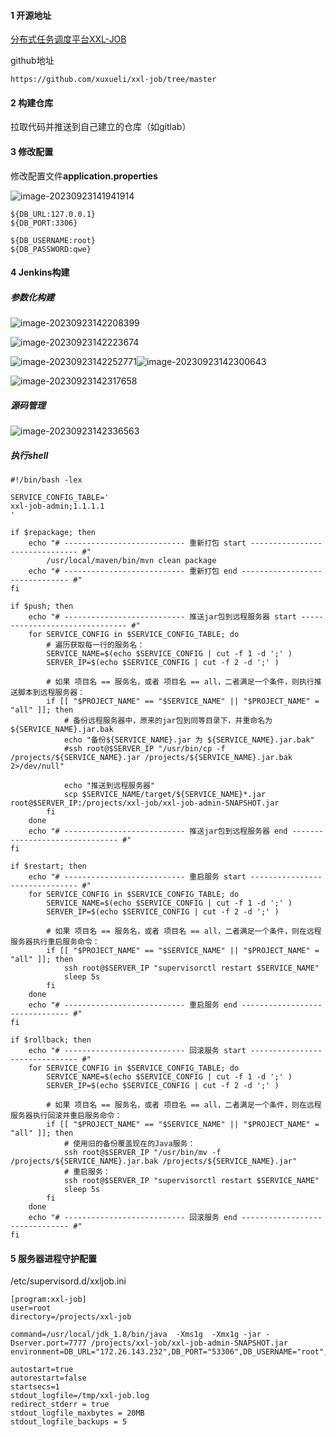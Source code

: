 

#### 1 开源地址

[分布式任务调度平台XXL-JOB](https://www.xuxueli.com/xxl-job/#2.1%20%E5%88%9D%E5%A7%8B%E5%8C%96%E2%80%9C%E8%B0%83%E5%BA%A6%E6%95%B0%E6%8D%AE%E5%BA%93%E2%80%9D)

github地址

```
https://github.com/xuxueli/xxl-job/tree/master
```

#### 2 构建仓库

拉取代码并推送到自己建立的仓库（如gitlab）

#### 3 修改配置

修改配置文件**application.properties**

![image-20230923141941914](assets/image-20230923141941914.png)

```
${DB_URL:127.0.0.1}
${DB_PORT:3306}

${DB_USERNAME:root}
${DB_PASSWORD:qwe}
```



#### 4 Jenkins构建

##### 参数化构建

![image-20230923142208399](assets/image-20230923142208399.png)

![image-20230923142223674](assets/image-20230923142223674.png)

![image-20230923142252771](assets/image-20230923142252771.png)![image-20230923142300643](assets/image-20230923142300643.png)

![image-20230923142317658](assets/image-20230923142317658.png)

##### 源码管理

![image-20230923142336563](assets/image-20230923142336563.png)

##### 执行shell

```
#!/bin/bash -lex

SERVICE_CONFIG_TABLE='
xxl-job-admin;1.1.1.1
'

if $repackage; then
	echo "# --------------------------- 重新打包 start ------------------------------- #"
		/usr/local/maven/bin/mvn clean package
    echo "# --------------------------- 重新打包 end ------------------------------- #"
fi

if $push; then
    echo "# --------------------------- 推送jar包到远程服务器 start ------------------------------- #"
    for SERVICE_CONFIG in $SERVICE_CONFIG_TABLE; do
    	# 遍历获取每一行的服务名：
        SERVICE_NAME=$(echo $SERVICE_CONFIG | cut -f 1 -d ';' )
        SERVER_IP=$(echo $SERVICE_CONFIG | cut -f 2 -d ';' )
        
    	# 如果 项目名 == 服务名，或者 项目名 == all，二者满足一个条件，则执行推送脚本到远程服务器：
        if [[ "$PROJECT_NAME" == "$SERVICE_NAME" || "$PROJECT_NAME" = "all" ]]; then
            # 备份远程服务器中，原来的jar包到同等目录下，并重命名为${SERVICE_NAME}.jar.bak
            echo "备份${SERVICE_NAME}.jar 为 ${SERVICE_NAME}.jar.bak"
            #ssh root@$SERVER_IP "/usr/bin/cp -f /projects/${SERVICE_NAME}.jar /projects/${SERVICE_NAME}.jar.bak 2>/dev/null"
            
            echo "推送到远程服务器"
            scp $SERVICE_NAME/target/${SERVICE_NAME}*.jar root@$SERVER_IP:/projects/xxl-job/xxl-job-admin-SNAPSHOT.jar
    	fi
    done
    echo "# --------------------------- 推送jar包到远程服务器 end ------------------------------- #"
fi

if $restart; then 
	echo "# --------------------------- 重启服务 start ------------------------------- #"
	for SERVICE_CONFIG in $SERVICE_CONFIG_TABLE; do
    	SERVICE_NAME=$(echo $SERVICE_CONFIG | cut -f 1 -d ';' )
        SERVER_IP=$(echo $SERVICE_CONFIG | cut -f 2 -d ';' )
    	
        # 如果 项目名 == 服务名，或者 项目名 == all，二者满足一个条件，则在远程服务器执行重启服务命令：
        if [[ "$PROJECT_NAME" == "$SERVICE_NAME" || "$PROJECT_NAME" = "all" ]]; then
            ssh root@$SERVER_IP "supervisorctl restart $SERVICE_NAME"
            sleep 5s
    	fi
    done
    echo "# --------------------------- 重启服务 end ------------------------------- #"
fi

if $rollback; then
	echo "# --------------------------- 回滚服务 start ------------------------------- #"
	for SERVICE_CONFIG in $SERVICE_CONFIG_TABLE; do
    	SERVICE_NAME=$(echo $SERVICE_CONFIG | cut -f 1 -d ';' )
        SERVER_IP=$(echo $SERVICE_CONFIG | cut -f 2 -d ';' )
    	
        # 如果 项目名 == 服务名，或者 项目名 == all，二者满足一个条件，则在远程服务器执行回滚并重启服务命令：
        if [[ "$PROJECT_NAME" == "$SERVICE_NAME" || "$PROJECT_NAME" = "all" ]]; then
            # 使用旧的备份覆盖现在的Java服务：
            ssh root@$SERVER_IP "/usr/bin/mv -f /projects/${SERVICE_NAME}.jar.bak /projects/${SERVICE_NAME}.jar"
            # 重启服务：
            ssh root@$SERVER_IP "supervisorctl restart $SERVICE_NAME"
            sleep 5s
    	fi
    done
    echo "# --------------------------- 回滚服务 end ------------------------------- #"
fi
```



#### 5 服务器进程守护配置

/etc/supervisord.d/xxljob.ini

```
[program:xxl-job]
user=root
directory=/projects/xxl-job

command=/usr/local/jdk_1.8/bin/java  -Xms1g  -Xmx1g -jar -Dserver.port=7777 /projects/xxl-job/xxl-job-admin-SNAPSHOT.jar
environment=DB_URL="172.26.143.232",DB_PORT="53306",DB_USERNAME="root",DB_PASSWORD="ZwzseHJJtpfbrCrh"

autostart=true
autorestart=false
startsecs=1
stdout_logfile=/tmp/xxl-job.log
redirect_stderr = true
stdout_logfile_maxbytes = 20MB
stdout_logfile_backups = 5
```

